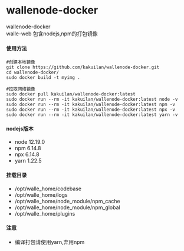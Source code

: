 # wallenode-docker
wallenode-docker  
walle-web 包含nodejs,npm的打包镜像


#### 使用方法
```shell
#创建本地镜像
git clone https://github.com/kakuilan/wallenode-docker.git
cd wallenode-docker/
sudo docker build -t myimg .

#拉取网络镜像
sudo docker pull kakuilan/wallenode-docker:latest
sudo docker run --rm -it kakuilan/wallenode-docker:latest node -v
sudo docker run --rm -it kakuilan/wallenode-docker:latest npm -v
sudo docker run --rm -it kakuilan/wallenode-docker:latest npx -v
sudo docker run --rm -it kakuilan/wallenode-docker:latest yarn -v
```

#### nodejs版本
- node  12.19.0
- npm   6.14.8
- npx   6.14.8
- yarn  1.22.5

#### 挂载目录
- /opt/walle_home/codebase
- /opt/walle_home/logs
- /opt/walle_home/node_module/npm_cache
- /opt/walle_home/node_module/npm_global
- /opt/walle_home/plugins

#### 注意
- 编译打包请使用yarn,弃用npm